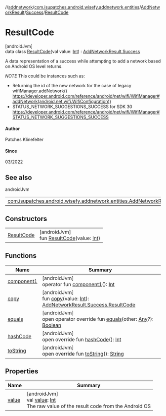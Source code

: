 //[addnetwork](../../../../../index.md)/[com.isupatches.android.wisefy.addnetwork.entities](../../../index.md)/[AddNetworkResult](../../index.md)/[Success](../index.md)/[ResultCode](index.md)

# ResultCode

[androidJvm]\
data class [ResultCode](index.md)(val value: [Int](https://kotlinlang.org/api/latest/jvm/stdlib/kotlin/-int/index.html)) : [AddNetworkResult.Success](../index.md)

A data representation of a success while attempting to add a network based on Android OS level returns.

*NOTE* This could be instances such as:

- 
   Returning the id of the new network for the case of legacy wifiManager.addNetwork() https://developer.android.com/reference/android/net/wifi/WifiManager#addNetwork(android.net.wifi.WifiConfiguration))
- 
   STATUS_NETWORK_SUGGESTIONS_SUCCESS for SDK 30 https://developer.android.com/reference/android/net/wifi/WifiManager#STATUS_NETWORK_SUGGESTIONS_SUCCESS

#### Author

Patches Klinefelter

#### Since

03/2022

## See also

androidJvm

| | |
|---|---|
| [com.isupatches.android.wisefy.addnetwork.entities.AddNetworkResult.Success](../index.md) |  |

## Constructors

| | |
|---|---|
| [ResultCode](-result-code.md) | [androidJvm]<br>fun [ResultCode](-result-code.md)(value: [Int](https://kotlinlang.org/api/latest/jvm/stdlib/kotlin/-int/index.html)) |

## Functions

| Name | Summary |
|---|---|
| [component1](component1.md) | [androidJvm]<br>operator fun [component1](component1.md)(): [Int](https://kotlinlang.org/api/latest/jvm/stdlib/kotlin/-int/index.html) |
| [copy](copy.md) | [androidJvm]<br>fun [copy](copy.md)(value: [Int](https://kotlinlang.org/api/latest/jvm/stdlib/kotlin/-int/index.html)): [AddNetworkResult.Success.ResultCode](index.md) |
| [equals](../../../-add-w-p-a3-network-request/-android30-or-above/index.md#585090901%2FFunctions%2F-271260435) | [androidJvm]<br>open operator override fun [equals](../../../-add-w-p-a3-network-request/-android30-or-above/index.md#585090901%2FFunctions%2F-271260435)(other: [Any](https://kotlinlang.org/api/latest/jvm/stdlib/kotlin/-any/index.html)?): [Boolean](https://kotlinlang.org/api/latest/jvm/stdlib/kotlin/-boolean/index.html) |
| [hashCode](../../../-add-w-p-a3-network-request/-android30-or-above/index.md#1794629105%2FFunctions%2F-271260435) | [androidJvm]<br>open override fun [hashCode](../../../-add-w-p-a3-network-request/-android30-or-above/index.md#1794629105%2FFunctions%2F-271260435)(): [Int](https://kotlinlang.org/api/latest/jvm/stdlib/kotlin/-int/index.html) |
| [toString](../../../-add-w-p-a3-network-request/-android30-or-above/index.md#1616463040%2FFunctions%2F-271260435) | [androidJvm]<br>open override fun [toString](../../../-add-w-p-a3-network-request/-android30-or-above/index.md#1616463040%2FFunctions%2F-271260435)(): [String](https://kotlinlang.org/api/latest/jvm/stdlib/kotlin/-string/index.html) |

## Properties

| Name | Summary |
|---|---|
| [value](value.md) | [androidJvm]<br>val [value](value.md): [Int](https://kotlinlang.org/api/latest/jvm/stdlib/kotlin/-int/index.html)<br>The raw value of the result code from the Android OS |
